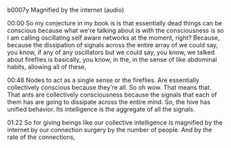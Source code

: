 b0007y
Magnified by the internet (audio)

00:00
So my conjecture in my book is is that essentially dead things can be conscious because what we're talking about is with the consciousness is so I am calling oscillating self aware networks at the moment, right? Because, because the dissipation of signals across the entire array of we could say, you know, if any of any oscillators but we could say, you know, we talked about fireflies is basically, you know, in the, in the sense of like abdominal habits, allowing all of these,

00:48
Nodes to act as a single sense or the fireflies. Are essentially collectively conscious because they're all. So oh wow. That means that. That ants are collectively consciousness because the signals that each of them has are going to dissipate across the entire mind. So, the hive has unified behavior. Its intelligence is the aggregate of all the signals.

01:22
So for giving beings like our collective intelligence is magnified by the internet by our connection surgery by the number of people. And by the rate of the connections,
